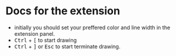 # Docs for the extension

- initially you should set your preffered color and line width in the extension panel.
- <kbd>Ctrl</kbd> + <kbd>[</kbd> to start drawing
- <kbd>Ctrl</kbd> + <kbd>]</kbd> or <kbd>Esc</kbd> to start terminate drawing.
